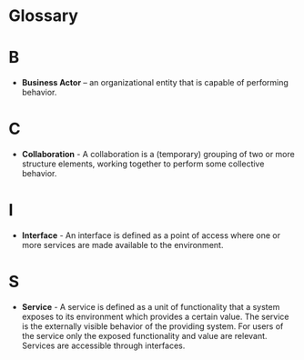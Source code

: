 # Glossary

# B

* **Business Actor** – an organizational entity that is capable of performing behavior.

# C

* **Collaboration** - A collaboration is a (temporary) grouping of two or more structure elements, working together to perform some collective behavior.

# I

* **Interface** - An interface is defined as a point of access where one or more services are made available to the environment.

# S

* **Service** - A service is defined as a unit of functionality that a system exposes to its environment which provides a certain value. The service is the externally visible behavior of the providing system. For users of the service only the exposed functionality and value are relevant. Services are accessible through interfaces.